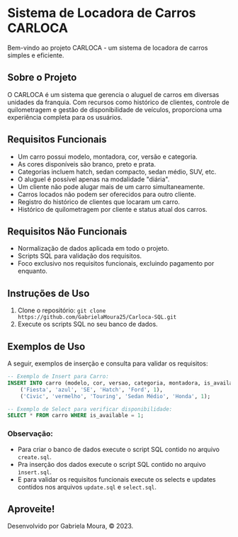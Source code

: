 # Sistema de Locadora de Carros CARLOCA

Bem-vindo ao projeto CARLOCA - um sistema de locadora de carros simples e eficiente.

## Sobre o Projeto

O CARLOCA é um sistema que gerencia o aluguel de carros em diversas unidades da franquia. Com recursos como histórico de clientes, controle de quilometragem e gestão de disponibilidade de veículos, proporciona uma experiência completa para os usuários.

## Requisitos Funcionais

- Um carro possui modelo, montadora, cor, versão e categoria.
- As cores disponíveis são branco, preto e prata.
- Categorias incluem hatch, sedan compacto, sedan médio, SUV, etc.
- O aluguel é possível apenas na modalidade "diária".
- Um cliente não pode alugar mais de um carro simultaneamente.
- Carros locados não podem ser oferecidos para outro cliente.
- Registro do histórico de clientes que locaram um carro.
- Histórico de quilometragem por cliente e status atual dos carros.

## Requisitos Não Funcionais

- Normalização de dados aplicada em todo o projeto.
- Scripts SQL para validação dos requisitos.
- Foco exclusivo nos requisitos funcionais, excluindo pagamento por enquanto.

## Instruções de Uso

1. Clone o repositório: ```git clone https://github.com/GabrielaMoura25/Carloca-SQL.git```
2. Execute os scripts SQL no seu banco de dados.

## Exemplos de Uso

A seguir, exemplos de inserção e consulta para validar os requisitos:

```sql
-- Exemplo de Insert para Carro:
INSERT INTO carro (modelo, cor, versao, categoria, montadora, is_available) VALUES
    ('Fiesta', 'azul', 'SE', 'Hatch', 'Ford', 1),
    ('Civic', 'vermelho', 'Touring', 'Sedan Médio', 'Honda', 1);

-- Exemplo de Select para verificar disponibilidade:
SELECT * FROM carro WHERE is_available = 1;
```

### Observação:
- Para criar o banco de dados execute o script SQL contido no arquivo ```create.sql```.
- Pra inserção dos dados execute o script SQL contido no arquivo ```ìnsert.sql```.
- E para validar os requisitos funcionais execute os selects e updates contidos nos arquivos ```update.sql``` e ```select.sql```.

## Aproveite!

Desenvolvido por Gabriela Moura, © 2023.
